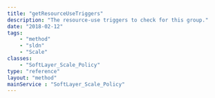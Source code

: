 ```yaml
---
title: "getResourceUseTriggers"
description: "The resource-use triggers to check for this group."
date: "2018-02-12"
tags:
    - "method"
    - "sldn"
    - "Scale"
classes:
    - "SoftLayer_Scale_Policy"
type: "reference"
layout: "method"
mainService : "SoftLayer_Scale_Policy"
---
```

